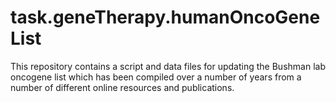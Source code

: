 # task.geneTherapy.humanOncoGeneList

This repository contains a script and data files for updating the Bushman lab oncogene list 
which has been compiled over a number of years from a number of different online resources 
and publications. 

